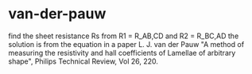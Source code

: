 # van-der-pauw
find the sheet resistance Rs from R1 = R_AB,CD and R2 = R_BC,AD the solution is from the equation in a paper L. J. van der Pauw "A method of measuring the resistivity and hall coefficients of Lamellae of arbitrary shape", Philips Technical Review, Vol 26, 220.
